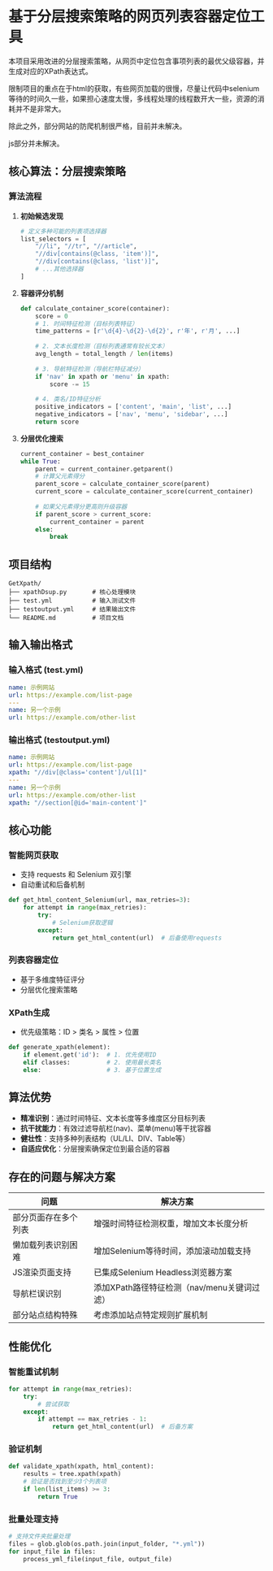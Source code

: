 # 基于分层搜索策略的网页列表容器定位工具

本项目采用改进的分层搜索策略，从网页中定位包含事项列表的最优父级容器，并生成对应的XPath表达式。

限制项目的重点在于html的获取，有些网页加载的很慢，尽量让代码中selenium等待的时间久一些，如果担心速度太慢，多线程处理的线程数开大一些，资源的消耗并不是非常大。

除此之外，部分网站的防爬机制很严格，目前并未解决。

js部分并未解决。
## 核心算法：分层搜索策略

### 算法流程

1. **初始候选发现**
   ```python
   # 定义多种可能的列表项选择器
   list_selectors = [
       "//li", "//tr", "//article",
       "//div[contains(@class, 'item')]",
       "//div[contains(@class, 'list')]",
       # ...其他选择器
   ]
   ```

2. **容器评分机制**
   ```python
   def calculate_container_score(container):
       score = 0
       # 1. 时间特征检测（目标列表特征）
       time_patterns = [r'\d{4}-\d{2}-\d{2}', r'年', r'月', ...]
       
       # 2. 文本长度检测（目标列表通常有较长文本）
       avg_length = total_length / len(items)
       
       # 3. 导航特征检测（导航栏特征减分）
       if 'nav' in xpath or 'menu' in xpath: 
           score -= 15
       
       # 4. 类名/ID特征分析
       positive_indicators = ['content', 'main', 'list', ...]
       negative_indicators = ['nav', 'menu', 'sidebar', ...]
       return score
   ```

3. **分层优化搜索**
   ```python
   current_container = best_container
   while True:
       parent = current_container.getparent()
       # 计算父元素得分
       parent_score = calculate_container_score(parent)
       current_score = calculate_container_score(current_container)
       
       # 如果父元素得分更高则升级容器
       if parent_score > current_score:
           current_container = parent
       else:
           break
   ```

## 项目结构

```
GetXpath/
├── xpathDsup.py       # 核心处理模块
├── test.yml           # 输入测试文件
├── testoutput.yml     # 结果输出文件
└── README.md          # 项目文档
```

## 输入输出格式

### 输入格式 (test.yml)
```yaml
name: 示例网站
url: https://example.com/list-page
---
name: 另一个示例
url: https://example.com/other-list
```

### 输出格式 (testoutput.yml)
```yaml
name: 示例网站
url: https://example.com/list-page
xpath: "//div[@class='content']/ul[1]"
---
name: 另一个示例
url: https://example.com/other-list
xpath: "//section[@id='main-content']"
```

## 核心功能

### 智能网页获取
- 支持 requests 和 Selenium 双引擎
- 自动重试和后备机制

```python
def get_html_content_Selenium(url, max_retries=3):
    for attempt in range(max_retries):
        try:
            # Selenium获取逻辑
        except:
            return get_html_content(url)  # 后备使用requests
```

### 列表容器定位
- 基于多维度特征评分
- 分层优化搜索策略

### XPath生成
- 优先级策略：ID > 类名 > 属性 > 位置

```python
def generate_xpath(element):
    if element.get('id'):  # 1. 优先使用ID
    elif classes:          # 2. 使用最长类名
    else:                  # 3. 基于位置生成
```


## 算法优势

- **精准识别**：通过时间特征、文本长度等多维度区分目标列表
- **抗干扰能力**：有效过滤导航栏(nav)、菜单(menu)等干扰容器
- **健壮性**：支持多种列表结构（UL/LI、DIV、Table等）
- **自适应优化**：分层搜索确保定位到最合适的容器

## 存在的问题与解决方案

| 问题 | 解决方案 |
|------|----------|
| 部分页面存在多个列表 | 增强时间特征检测权重，增加文本长度分析 |
| 懒加载列表识别困难 | 增加Selenium等待时间，添加滚动加载支持 |
| JS渲染页面支持 | 已集成Selenium Headless浏览器方案 |
| 导航栏误识别 | 添加XPath路径特征检测（nav/menu关键词过滤） |
| 部分站点结构特殊 | 考虑添加站点特定规则扩展机制 |

## 性能优化

### 智能重试机制

```python
for attempt in range(max_retries):
    try:
        # 尝试获取
    except:
        if attempt == max_retries - 1:
            return get_html_content(url)  # 后备方案
```

### 验证机制

```python
def validate_xpath(xpath, html_content):
    results = tree.xpath(xpath)
    # 验证是否找到至少3个列表项
    if len(list_items) >= 3: 
        return True
```

### 批量处理支持

```python
# 支持文件夹批量处理
files = glob.glob(os.path.join(input_folder, "*.yml"))
for input_file in files:
    process_yml_file(input_file, output_file)
```